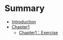 # Summary

* [Introduction](README.md)
* [Chapter1](Chapter1/README.md)
    * [Chapter1：Exercise](Chapter1/Exercise.md)

